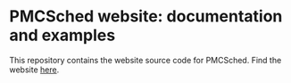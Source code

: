 # PMCSched website: documentation and examples

This repository contains the website source code for PMCSched. Find the website [here](https://zildj1an.github.io/pmcsched-website/).
